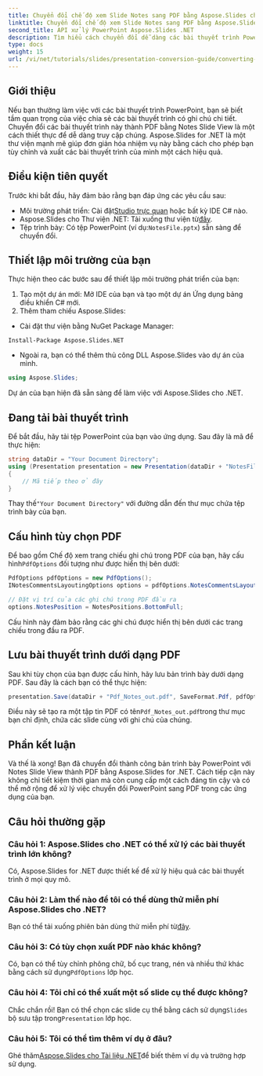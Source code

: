```yaml
---
title: Chuyển đổi chế độ xem Slide Notes sang PDF bằng Aspose.Slides cho .NET
linktitle: Chuyển đổi chế độ xem Slide Notes sang PDF bằng Aspose.Slides cho .NET
second_title: API xử lý PowerPoint Aspose.Slides .NET
description: Tìm hiểu cách chuyển đổi dễ dàng các bài thuyết trình PowerPoint với Notes Slide View sang định dạng PDF bằng Aspose.Slides for .NET. Hướng dẫn này bao gồm các hướng dẫn chi tiết.
type: docs
weight: 15
url: /vi/net/tutorials/slides/presentation-conversion-guide/converting-notes-slide-view-to-pdf/
---
```

## Giới thiệu

Nếu bạn thường làm việc với các bài thuyết trình PowerPoint, bạn sẽ biết tầm quan trọng của việc chia sẻ các bài thuyết trình có ghi chú chi tiết. Chuyển đổi các bài thuyết trình này thành PDF bằng Notes Slide View là một cách thiết thực để dễ dàng truy cập chúng. Aspose.Slides for .NET là một thư viện mạnh mẽ giúp đơn giản hóa nhiệm vụ này bằng cách cho phép bạn tùy chỉnh và xuất các bài thuyết trình của mình một cách hiệu quả.

## Điều kiện tiên quyết

Trước khi bắt đầu, hãy đảm bảo rằng bạn đáp ứng các yêu cầu sau:

-  Môi trường phát triển: Cài đặt[Studio trực quan](https://visualstudio.microsoft.com/) hoặc bất kỳ IDE C# nào.
-  Aspose.Slides cho Thư viện .NET: Tải xuống thư viện từ[đây](https://releases.aspose.com/slides/net/).
-  Tệp trình bày: Có tệp PowerPoint (ví dụ:`NotesFile.pptx`) sẵn sàng để chuyển đổi.

## Thiết lập môi trường của bạn

Thực hiện theo các bước sau để thiết lập môi trường phát triển của bạn:

1. Tạo một dự án mới: Mở IDE của bạn và tạo một dự án Ứng dụng bảng điều khiển C# mới.
2. Thêm tham chiếu Aspose.Slides: 
- Cài đặt thư viện bằng NuGet Package Manager:
 ```
 Install-Package Aspose.Slides.NET
 ```
- Ngoài ra, bạn có thể thêm thủ công DLL Aspose.Slides vào dự án của mình.

```csharp
using Aspose.Slides;
```
Dự án của bạn hiện đã sẵn sàng để làm việc với Aspose.Slides cho .NET.

## Đang tải bài thuyết trình

Để bắt đầu, hãy tải tệp PowerPoint của bạn vào ứng dụng. Sau đây là mã để thực hiện:

```csharp
string dataDir = "Your Document Directory";
using (Presentation presentation = new Presentation(dataDir + "NotesFile.pptx"))
{
	// Mã tiếp theo ở đây
}

```

 Thay thế`"Your Document Directory"` với đường dẫn đến thư mục chứa tệp trình bày của bạn.

## Cấu hình tùy chọn PDF

 Để bao gồm Chế độ xem trang chiếu ghi chú trong PDF của bạn, hãy cấu hình`PdfOptions` đối tượng như được hiển thị bên dưới:

```csharp
PdfOptions pdfOptions = new PdfOptions();
INotesCommentsLayoutingOptions options = pdfOptions.NotesCommentsLayouting;

// Đặt vị trí của các ghi chú trong PDF đầu ra
options.NotesPosition = NotesPositions.BottomFull;
```

Cấu hình này đảm bảo rằng các ghi chú được hiển thị bên dưới các trang chiếu trong đầu ra PDF.

## Lưu bài thuyết trình dưới dạng PDF

Sau khi tùy chọn của bạn được cấu hình, hãy lưu bản trình bày dưới dạng PDF. Sau đây là cách bạn có thể thực hiện:

```csharp
presentation.Save(dataDir + "Pdf_Notes_out.pdf", SaveFormat.Pdf, pdfOptions);
```

 Điều này sẽ tạo ra một tập tin PDF có tên`Pdf_Notes_out.pdf`trong thư mục bạn chỉ định, chứa các slide cùng với ghi chú của chúng.

## Phần kết luận

Và thế là xong! Bạn đã chuyển đổi thành công bản trình bày PowerPoint với Notes Slide View thành PDF bằng Aspose.Slides for .NET. Cách tiếp cận này không chỉ tiết kiệm thời gian mà còn cung cấp một cách đáng tin cậy và có thể mở rộng để xử lý việc chuyển đổi PowerPoint sang PDF trong các ứng dụng của bạn.

## Câu hỏi thường gặp

### Câu hỏi 1: Aspose.Slides cho .NET có thể xử lý các bài thuyết trình lớn không?
Có, Aspose.Slides for .NET được thiết kế để xử lý hiệu quả các bài thuyết trình ở mọi quy mô.

### Câu hỏi 2: Làm thế nào để tôi có thể dùng thử miễn phí Aspose.Slides cho .NET?
 Bạn có thể tải xuống phiên bản dùng thử miễn phí từ[đây](https://releases.aspose.com/).

### Câu hỏi 3: Có tùy chọn xuất PDF nào khác không?
 Có, bạn có thể tùy chỉnh phông chữ, bố cục trang, nén và nhiều thứ khác bằng cách sử dụng`PdfOptions` lớp học.

### Câu hỏi 4: Tôi chỉ có thể xuất một số slide cụ thể được không?
 Chắc chắn rồi! Bạn có thể chọn các slide cụ thể bằng cách sử dụng`Slides` bộ sưu tập trong`Presentation` lớp học.

### Câu hỏi 5: Tôi có thể tìm thêm ví dụ ở đâu?
 Ghé thăm[Aspose.Slides cho Tài liệu .NET](https://reference.aspose.com/slides/net/)để biết thêm ví dụ và trường hợp sử dụng.